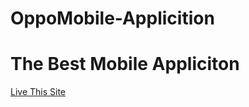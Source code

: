 # OppoMobile-Applicition
#  The Best Mobile Appliciton 
[Live This Site](https://allahbuxsoomro.github.io/OppoMobile-Applicition/)
